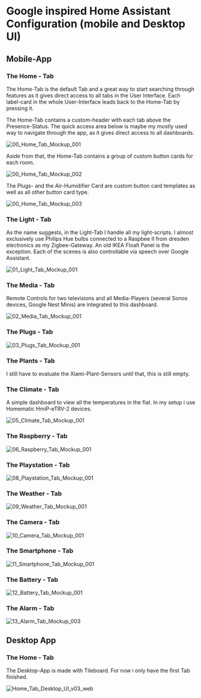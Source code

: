 # Google inspired Home Assistant Configuration (mobile and Desktop UI)

## Mobile-App

### The Home - Tab

The Home-Tab is the default Tab and a great way to start searching through features as it gives direct access to all tabs in the User Interface. Each label-card in the whole User-Interface leads back to the Home-Tab by pressing it.

The Home-Tab contains a custom-header with each tab above the Presence-Status. The quick access area below is maybe my mostly used way to navigate through the app, as it gives direct access to all dashboards.

![00_Home_Tab_Mockup_001](https://user-images.githubusercontent.com/66092908/137134145-41009012-8ecd-4d56-a489-8c1a34a5138a.png)

Aside from that, the  Home-Tab contains a group of custom button cards for each room. 

![00_Home_Tab_Mockup_002](https://user-images.githubusercontent.com/66092908/137135077-4426f206-fea4-4b98-a3b1-3b59eb9587ed.png)

The Plugs- and the Air-Humidifier Card are custom button card templates as well as all other button card type.

![00_Home_Tab_Mockup_003](https://user-images.githubusercontent.com/66092908/137135107-d1fabef5-bae7-4875-9d34-f32810e59919.png)

### The Light - Tab

As the name suggests, in the Light-Tab I handle all my light-scripts. I almost exclusively use Philips Hue bulbs connected to a Raspbee II from dresden electronics as my Zigbee-Gateway. An old IKEA Floalt Panel is the exception. Each of the scenes is also controllable via speech over Google Assistant.

![01_Light_Tab_Mockup_001](https://user-images.githubusercontent.com/66092908/136964666-65aad241-69d2-48fc-acb1-351d812ada39.png)

### The Media - Tab

Remote Controls for two televisions and all Media-Players (several Sonos devices, Google Nest Minis) are integrated to this dashboard.

![02_Media_Tab_Mockup_001](https://user-images.githubusercontent.com/66092908/136970867-b626a1a4-eb24-4d7d-a948-54e21be33d8f.png)

### The Plugs - Tab

![03_Plugs_Tab_Mockup_001](https://user-images.githubusercontent.com/66092908/136991419-7eebee44-6a5c-42a1-b2d4-052333bddb9c.png)

### The Plants - Tab

I still have to evaluate the Xiami-Plant-Sensors until that, this is still empty.

### The Climate - Tab

A simple dashboard to view all the temperatures in the flat. In my setup i use Homematic HmiP-eTRV-2 devices.

![05_Climate_Tab_Mockup_001](https://user-images.githubusercontent.com/66092908/137110687-9d66edf3-b99f-4fc0-af66-555620895293.png)

### The Raspberry - Tab

![06_Raspberry_Tab_Mockup_001](https://user-images.githubusercontent.com/66092908/137117712-94a21cba-13fe-4d62-9682-dde8638ed7ee.png)

### The Playstation - Tab

![08_Playstation_Tab_Mockup_001](https://user-images.githubusercontent.com/66092908/137130444-2cc23d53-589e-46f0-8639-75ef7e384366.png)

### The Weather - Tab

![09_Weather_Tab_Mockup_001](https://user-images.githubusercontent.com/66092908/137126423-4183dece-c998-4464-9aa7-68747d882a2c.png)

### The Camera - Tab

![10_Camera_Tab_Mockup_001](https://user-images.githubusercontent.com/66092908/137129537-e5ca7e22-fc2c-46a4-9a83-a1b6b000bbde.png)

### The Smartphone - Tab

![11_Smartphone_Tab_Mockup_001](https://user-images.githubusercontent.com/66092908/137131923-fbef05ce-0239-47b1-bc36-563e243bffc3.png)

### The Battery - Tab

![12_Battery_Tab_Mockup_001](https://user-images.githubusercontent.com/66092908/137132822-427117fe-e4dc-4c2d-8d92-263b880bea53.png)

### The Alarm - Tab

![13_Alarm_Tab_Mockup_003](https://user-images.githubusercontent.com/66092908/137138137-6d73f593-c7c9-4b7a-9afa-44fc430b7c3a.png)

## Desktop App

### The Home - Tab

The Desktop-App is made with Tileboard. For now i only have the first Tab finished.

![Home_Tab_Desktop_UI_v03_web](https://user-images.githubusercontent.com/66092908/136972172-35ea2c69-f50e-4e4f-9beb-c53e5d942822.png)


